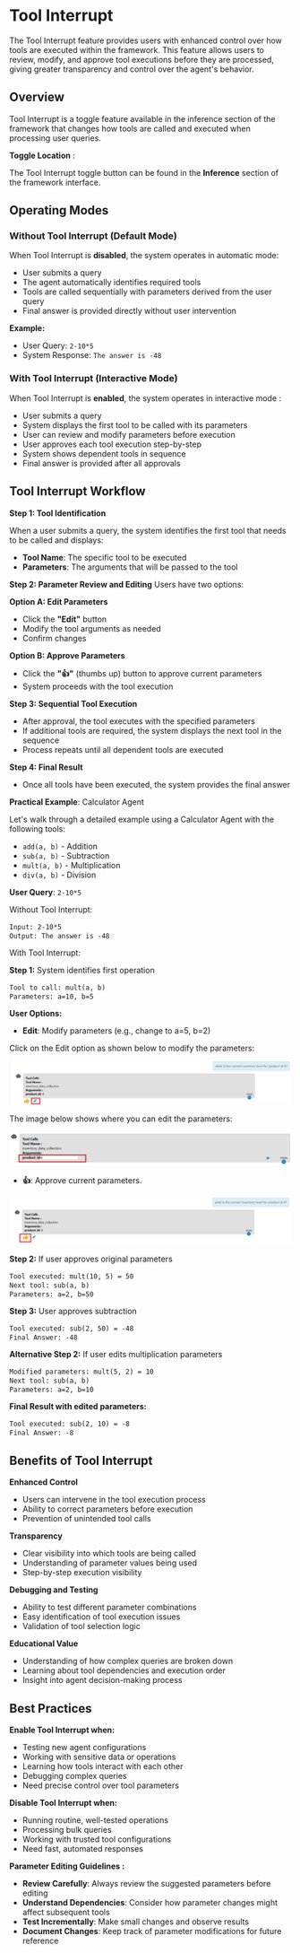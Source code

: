 # Tool Interrupt

The Tool Interrupt feature provides users with enhanced control over how tools are executed within the framework. This feature allows users to review, modify, and approve tool executions before they are processed, giving greater transparency and control over the agent's behavior.

## Overview

Tool Interrupt is a toggle feature available in the inference section of the framework that changes how tools are called and executed when processing user queries.

**Toggle Location** :

The Tool Interrupt toggle button can be found in the **Inference** section of the framework interface.

## Operating Modes

### Without Tool Interrupt (Default Mode)

When Tool Interrupt is **disabled**, the system operates in automatic mode:

- User submits a query
- The agent automatically identifies required tools
- Tools are called sequentially with parameters derived from the user query
- Final answer is provided directly without user intervention

**Example:**
- User Query: `2-10*5`
- System Response: `The answer is -48`

### With Tool Interrupt (Interactive Mode)

When Tool Interrupt is **enabled**, the system operates in interactive mode :

- User submits a query
- System displays the first tool to be called with its parameters
- User can review and modify parameters before execution
- User approves each tool execution step-by-step
- System shows dependent tools in sequence
- Final answer is provided after all approvals

## Tool Interrupt Workflow

**Step 1: Tool Identification**

When a user submits a query, the system identifies the first tool that needs to be called and displays:

- **Tool Name**: The specific tool to be executed
- **Parameters**: The arguments that will be passed to the tool

**Step 2: Parameter Review and Editing**
Users have two options:

**Option A: Edit Parameters**

- Click the **"Edit"** button
- Modify the tool arguments as needed
- Confirm changes

**Option B: Approve Parameters**

- Click the **"👍"** (thumbs up) button to approve current parameters
- System proceeds with the tool execution

**Step 3: Sequential Tool Execution**

- After approval, the tool executes with the specified parameters
- If additional tools are required, the system displays the next tool in the sequence
- Process repeats until all dependent tools are executed

**Step 4: Final Result**

- Once all tools have been executed, the system provides the final answer

**Practical Example**: Calculator Agent

Let's walk through a detailed example using a Calculator Agent with the following tools:

- `add(a, b)` - Addition
- `sub(a, b)` - Subtraction  
- `mult(a, b)` - Multiplication
- `div(a, b)` - Division

**User Query**: `2-10*5`

Without Tool Interrupt:
```
Input: 2-10*5
Output: The answer is -48
```

With Tool Interrupt:

**Step 1:** System identifies first operation
```
Tool to call: mult(a, b)
Parameters: a=10, b=5
```

**User Options:**

- **Edit**: Modify parameters (e.g., change to a=5, b=2)

Click on the Edit option as shown below to modify the parameters:

![Edit option](images\EditOption.png)

The image below shows where you can edit the parameters:

![Editing](images\editingParameters.png)

- **👍**: Approve current parameters.

![Like ](images\Like.png)


**Step 2:** If user approves original parameters
```
Tool executed: mult(10, 5) = 50
Next tool: sub(a, b)
Parameters: a=2, b=50
```

**Step 3:** User approves subtraction
```
Tool executed: sub(2, 50) = -48
Final Answer: -48
```

**Alternative Step 2:** If user edits multiplication parameters
```
Modified parameters: mult(5, 2) = 10
Next tool: sub(a, b)
Parameters: a=2, b=10
```

**Final Result with edited parameters:**
```
Tool executed: sub(2, 10) = -8
Final Answer: -8
```

## Benefits of Tool Interrupt

**Enhanced Control**

- Users can intervene in the tool execution process
- Ability to correct parameters before execution
- Prevention of unintended tool calls

**Transparency**

- Clear visibility into which tools are being called
- Understanding of parameter values being used
- Step-by-step execution visibility

**Debugging and Testing**
- Ability to test different parameter combinations
- Easy identification of tool execution issues
- Validation of tool selection logic

**Educational Value**
- Understanding of how complex queries are broken down
- Learning about tool dependencies and execution order
- Insight into agent decision-making process

## Best Practices

**Enable Tool Interrupt when:**
- Testing new agent configurations
- Working with sensitive data or operations
- Learning how tools interact with each other
- Debugging complex queries
- Need precise control over tool parameters

**Disable Tool Interrupt when:**
- Running routine, well-tested operations
- Processing bulk queries
- Working with trusted tool configurations
- Need fast, automated responses

**Parameter Editing Guidelines :**

- **Review Carefully**: Always review the suggested parameters before editing
- **Understand Dependencies**: Consider how parameter changes might affect subsequent tools
- **Test Incrementally**: Make small changes and observe results
- **Document Changes**: Keep track of parameter modifications for future reference
